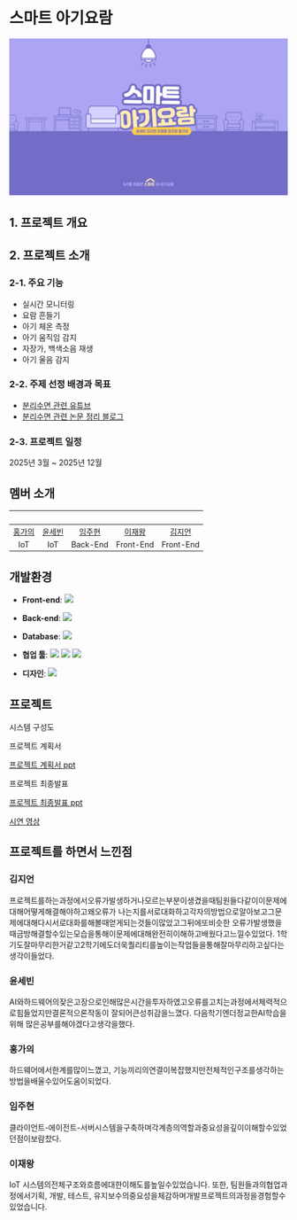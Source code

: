 # 스마트 아기요람
<img src="test.png" />

## 1. 프로젝트 개요


## 2. 프로젝트 소개


### 2-1. 주요 기능
- 실시간 모니터링
- 요람 흔들기
- 아기 체온 측정
- 아기 움직임 감지
- 자장가, 백색소음 재생
- 아기 울음 감지

### 2-2. 주제 선정 배경과 목표
- [분리수면 관련 유튜브](https://youtu.be/g_63LJGW7_c?si=FR7lXDaP0scf7UYZ)
- [분리수면 관련 논문 정리 블로그](https://cryycrypto.tistory.com/m/67?category=1121145)
  
### 2-3. 프로젝트 일정
2025년 3월 ~ 2025년 12월  

## 멤버 소개
|<img width=150 src="" />|<img width=150 src="" />|<img width=150 src="" />|<img width=150 src="" />|<img width=150 src="" />|
|:----:|:----:|:----:|:----:|:----:|
| [홍가의](https://github.com/) | [윤세빈](https://github.com/) | [임주현](https://github.com/) | [이재왕](https://github.com/) | [김지언](https://github.com/) |
| IoT | IoT | Back-End | Front-End | Front-End |

## 개발환경
- **Front-end**:  <img src="https://img.shields.io/badge/flutter-02569B?style=flat&logo=flutter&logoColor=white"/>

- **Back-end**:  <img src="https://img.shields.io/badge/node.js-339933?style=flat&logo=Node.js&logoColor=white"/>

- **Database**: <img src="https://img.shields.io/badge/mysql-4479A1?style=flat&logo=mysql&logoColor=white"/>

- **협업 툴**: <img src="https://img.shields.io/badge/notion-ffffff?style=flat&logo=notion&logoColor=black"/> <img src="https://img.shields.io/badge/github-1c8139?style=flat&logo=github&logoColor=white"/> <img src="https://img.shields.io/badge/discord-5562ea?style=flat&logo=discord&logoColor=white"/>
- **디자인**: <img src="https://img.shields.io/badge/figma-430098?style=flat&logo=figma&logoColor=white"/>

## 프로젝트
시스템 구성도


프로젝트 계획서

[프로젝트 계획서 ppt](https://raw.githubusercontent.com/DMU-6team/6team/main/스마트아기요람계획서.pptx)

프로젝트 최종발표

[프로젝트 최종발표 ppt](https://raw.githubusercontent.com/DMU-6team/6team/main/스마트아기요람최종발표.pdf)


[시연 영상](https://raw.githubusercontent.com/DMU-6team/6team/main/시연영상.mp4)


## 프로젝트를 하면서 느낀점
### 김지언
프로젝트를하는과정에서오류가발생하거나모르는부분이생겼을때팀원들다같이이문제에대해어떻게해결해야하고왜오류가
나는지를서로대화하고각자의방법으로알아보고그문제에대해다시서로대화를해볼때얻게되는것들이많았고그뒤에또비슷한
오류가발생했을때금방해결할수있는모습을통해이문제에대해완전히이해하고배웠다고느낄수있었다.
1학기도잘마무리한거같고2학기에도더욱퀄리티를높이는작업들을통해잘마무리하고싶다는생각이들었다.

### 윤세빈
AI와하드웨어의잦은고장으로인해많은시간을투자하였고오류를고치는과정에서체력적으로힘들었지만결론적으론작동이
잘되어큰성취감을느꼈다. 다음학기엔더정교한AI학습을위해 많은공부를해야겠다고생각을했다.

### 홍가의
하드웨어에서한계를많이느꼈고, 기능끼리의연결이복잡했지만전체적인구조를생각하는방법을배울수있어도움이되었다.

### 임주현
클라이언트-에이전트-서버시스템을구축하며각계층의역할과중요성을깊이이해할수있었던점이보람찼다.

### 이재왕
IoT 시스템의전체구조와흐름에대한이해도를높일수있었습니다. 또한, 팀원들과의협업과정에서기획, 개발, 테스트, 
유지보수의중요성을체감하며개발프로젝트의과정을경험할수있었습니다.

